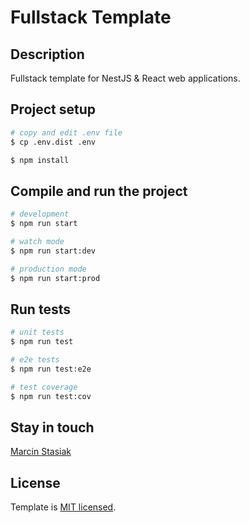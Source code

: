 # Fullstack Template

## Description

Fullstack template for NestJS & React web applications.

## Project setup

```bash
# copy and edit .env file
$ cp .env.dist .env
```

```bash
$ npm install
```

## Compile and run the project

```bash
# development
$ npm run start

# watch mode
$ npm run start:dev

# production mode
$ npm run start:prod
```

## Run tests

```bash
# unit tests
$ npm run test

# e2e tests
$ npm run test:e2e

# test coverage
$ npm run test:cov
```

## Stay in touch

[Marcin Stasiak](https://marcinstasiak.pl)

## License

Template is [MIT licensed](https://github.com/nestjs/nest/blob/master/LICENSE).
